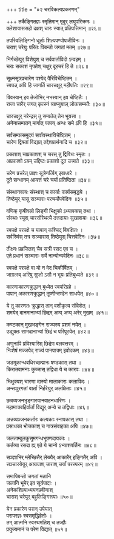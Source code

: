 +++
title = "०२ चरविकल्पप्रकरणम्"

+++
तर्केङ्गितज्ञः स्मृतिमान् मृदुर् लघुपरिक्रमः ।  
क्लेशायाससहो दक्षश् चारः स्यात् प्रतिपत्तिमान् ॥२६॥
  
तपस्विलिङ्गिनो धूर्ताः शिल्पपण्योपजीविनः ।  
चराश् चरेयुः परितः पिबन्तो जगतां मतम् ॥२७॥
  
निर्गच्छेयुर् विशेयुश् च सर्ववार्ताविदो ऽन्वहम् ।  
चराः सकाशं नृपतेश् चक्षुर् दूरचरं हि ते ॥२८॥
  
सूक्ष्मसूत्रप्रचारेण पश्येद् वैरिविचेष्टितम् ।  
स्वपन्न् अपि हि जागर्ति चारचक्षुर् महीपतिः ॥२९॥
  
विवस्वान् इव तेजोभिर् नभस्वान् इव चेष्टितैः ।  
राजा चारैर् जगत् कृत्स्नं व्याप्नुयाल् लोकसम्मतैः ॥३०॥
  
चारचक्षुर् नरेन्द्रस् तु सम्पतेत् तेन भूयसा ।  
अनेनासम्पतन् मार्गात् पतत्य् अन्धः समे ऽपि हि ॥३१॥
  
सर्वसम्पत्समुदयं सर्वावस्थाविचेष्टितम् ।  
चारेण द्विषतां विद्यात् तद्देशप्रार्थनादि च ॥३२॥
  
प्रकाशश् चाप्रकाशश् च चरस् तु द्विविधः स्मृतः ।  
अप्रकाशो ऽयम् उद्दिष्टः प्रकाशो दूत उच्यते ॥३३॥
  
चरेण प्रचरेत् प्राज्ञः सूत्रेणर्त्विग् इवाध्वरे ।  
दूते सन्धानम् आयत्तं चरे चर्या प्रतिष्ठिता ॥३४॥
  
संस्थानवत्यः संस्थाश् च कार्याः कार्यसमृद्धये ।  
तिष्ठेयुर् यासु सञ्चाराः परचर्योपवेदिनः ॥३५॥
  
वणिक् कृषीवलो लिङ्गी भिक्षुको ऽध्यापकस् तथा ।  
संस्थाः स्युश् चारसंस्थित्यै दत्तदायाः सुखाशयाः ॥३६॥
  
स्वपक्षे परपक्षे च यावान् कश्चिद् विवक्षितः ।  
सर्वस्मिंस् तत्र सञ्चारास् तिष्ठेयुश् चित्तवेदिनः ॥३७॥
  
तीक्ष्णः प्रव्रजितश् चैव सत्री रसद एव च ।  
एते प्रधानं सञ्चाराः सर्वे नान्योन्यवेदिनः ॥३८॥
  
स्वपक्षे परपक्षे वा यो न वेद चिकीर्षितम् ।  
जाग्रत्स्व् अरिषु सुप्तो ऽसौ न भूयः प्रतिबुध्यते ॥३९॥
  
कारणाकारणक्रुद्धान् बुध्येत स्वपरिग्रहे ।  
पापान् अकारणक्रुद्धान् तूष्णीन्दण्डेन साधयेत् ॥४०॥
  
ये तु कारणतः क्रुद्धास् तान् वशीकृत्य संविशेत् ।  
शमयेद् दानमानाभ्यां छिद्रम् अण्व् अप्य् अरेर् मुखम् ॥४१॥
  
कण्टकान् मुखभङ्गेन राज्यस्य प्रशमं नयेत् ।  
उद्युक्तः सामदानाभ्यां छिद्रं च परिपूरयेत् ॥४२॥
  
अणुनापि प्रविश्यारिश् छिद्रेण बलवत्तरम् ।  
निःशेषं मज्जयेद् राज्यं पानपात्रम् इवोदकम् ॥४३॥
  
जडमूकान्धबधिरच्छद्मानः षण्डकास् तथा ।  
किरातवामनाः कुब्जास् तद्विधा ये च कारवः ॥४४॥
  
भिक्षुक्यश् चारणा दास्यो मालाकाराः कलाविदः ।  
अन्तःपुरगतां वार्तां निर्हरेयुर् अलक्षिताः ॥४५॥
  
छत्रव्यजनभृङ्गारयानवाहनधारिणः ।  
महामात्रबहिर्वार्तां विद्युर् अन्ये च तद्विधाः ॥४६॥
  
अन्नव्यञ्जनकर्तारः कल्पकाः स्नापकास् तथा ।  
प्रसाधका भोजकाश् च गात्रसंवाहका अपि ॥४७॥
  
जलताम्बूलकुसुमगन्धभूषणदायकाः ।  
कर्तव्या रसदा ह्य् एते ये चान्ये ऽभ्याशवर्तिनः ॥४८॥
  
सञ्ज्ञाभिर् म्लेच्छितैर् लेख्यैर् आकारैर् इङ्गितैर् अपि ।  
सञ्चारयेयुर् अव्यग्राश् चाराश् चर्यां परस्परम् ॥४९॥
  
समापिबन्तो जगतां मतानि  
जलानि भूमेर् इव सूर्यपादाः ।  
अनेकशिल्पाध्ययनप्रवीणाश्  
चाराश् चरेयुर् बहुलिङ्गिरूपाः ॥५०॥
  
येन प्रकारेण परान् उपेयात्  
परापरज्ञः स्वसमृद्धिहेतोः ।  
तम् आत्मनि स्वस्थमतिश् च तज्ज्ञैः  
प्रयुज्यमानं च परेण विद्यात् ॥५१॥   